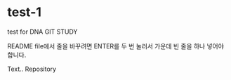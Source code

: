 # test-1

test for DNA GIT STUDY

README file에서 줄을 바꾸려면 ENTER를 두 번 눌러서
가운데 빈 줄을 하나 넣어야 합니다.

Text.. Repository
